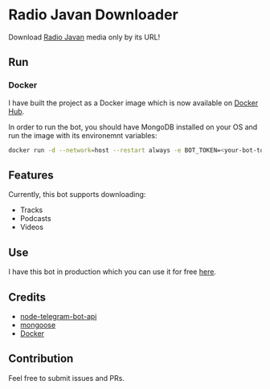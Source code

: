 # Radio Javan Downloader

Download [Radio Javan](https://play.radiojavan.com/) media only by its URL!

## Run

### Docker

I have built the project as a Docker image which is now available on [Docker Hub](https://hub.docker.com/repository/docker/alirezabrtn/radiojavan-dl).

In order to run the bot, you should have MongoDB installed on your OS and run the image with its environemnt variables:

```bash
docker run -d --network=host --restart always -e BOT_TOKEN=<your-bot-token> -e SPONSER_CHANNEL=<your-sponsel-channel-username> alirezabrtn/radiojavan-dl
```

## Features

Currently, this bot supports downloading:

- Tracks
- Podcasts
- Videos

## Use

I have this bot in production which you can use it for free [here](https://t.me/rjripbot).

## Credits

- [node-telegram-bot-api](https://github.com/yagop/node-telegram-bot-api)
- [mongoose](https://github.com/Automattic/mongoose)
- [Docker](https://docker.com)

## Contribution

Feel free to submit issues and PRs.
